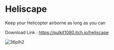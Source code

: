 # Heliscape
Keep your Helicopter airborne as long as you can

Download Link :
https://pulkit1080.itch.io/heliscape




![36plh2](https://user-images.githubusercontent.com/43988219/62422732-beaf6b00-b6d4-11e9-8b30-4d5f24cb62c8.gif)
